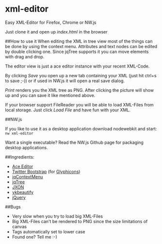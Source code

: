 # xml-editor
Easy XML-Editor for Firefox, Chrome or NW.js

Just clone it and open up _index.html_ in the browser

##How to use it
When editing the XML in tree view most of the things can be done by using the context menu. Attributes and text nodes can be edited by double clicking one. Since jqTree supports it you can move elements with drag and drop.

The editor view is just a ace editor instance with your recent XML-Code.

By clicking _Save_ you open up a new tab containing your XML (just hit ctrl+s to save ;-)) or if used in NW.js it will open a real save dialog.

_Print_ renders you the XML tree as PNG. After clicking the picture will show up and you can save it like mentioned above.

If your browser support FileReader you will be able to load XML-Files from local storage.
Just click _Load File_ and have fun with your XML.

##NW.js

If you like to use it as a desktop application download nodewebkit and start:
`nw xml-editor`

Want a single executable? Read the NW.js Github page for packaging desktop applications.

##Ingredients:
* [Ace Editor](http://ace.c9.io)
* [Twitter Bootstrap](http://getbootstrap.com/) (for [Glyphicons](http://glyphicons.com/))
* [jqContextMenu](https://github.com/medialize/jQuery-contextMenu)
* [jqTree](http://mbraak.github.io/jqTree/)
* [JXON](https://github.com/tyrasd/jxon)
* [vkbeautify](http://www.eslinstructor.net/vkbeautify/)
* [jQuery](https://jquery.com/)

##Bugs
* Very slow when you try to load big XML-Files
* Big XML-Files can't be rendered to PNG since the size limitations of canvas
* Tags automatically set to lower case
* Found one? Tell me :-)
